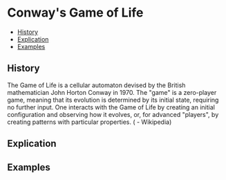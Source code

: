 # Conway's Game of Life

- [History](#history)
- [Explication](#explication)
- [Examples](#examples)

## History
The Game of Life is a cellular automaton devised by the British mathematician John Horton Conway in 1970.
The "game" is a zero-player game, meaning that its evolution is determined by its initial state, requiring no further input. One interacts with the Game of Life by creating an initial configuration and observing how it evolves, or, for advanced "players", by creating patterns with particular properties. ( - Wikipedia)

## Explication 

## Examples
